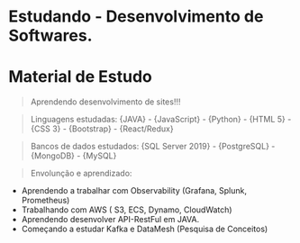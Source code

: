 # Estudando - Desenvolvimento de Softwares.

# Material de Estudo

 > Aprendendo desenvolvimento de sites!!!

 > Linguagens estudadas: 
    {JAVA} - {JavaScript} - {Python} - {HTML 5} - {CSS 3} - {Bootstrap} - {React/Redux}
 
 > Bancos de dados estudados:
    {SQL Server 2019} - {PostgreSQL} - {MongoDB} - {MySQL}
    
 > Envolunção e aprendizado:
   - Aprendendo a trabalhar com Observability (Grafana, Splunk, Prometheus)
   - Trabalhando com AWS ( S3, ECS, Dynamo, CloudWatch) 
   - Aprendendo desenvolver API-RestFul em JAVA.
   - Começando a estudar Kafka e DataMesh (Pesquisa de Conceitos)
